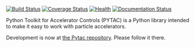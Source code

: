 [![Build Status](https://travis-ci.org/simkimsia/UtilityBehaviors.png)](https://travis-ci.org/simkimsia/UtilityBehaviors) [![Coverage Status](https://coveralls.io/repos/github/willrogers/pml/badge.svg?branch=master)](https://coveralls.io/github/willrogers/pml?branch=master) [![Health](https://landscape.io/github/willrogers/pml/master/landscape.svg?style=flat)](https://landscape.io/github/willrogers/pml/) [![Documentation Status](https://readthedocs.org/projects/pml-forked/badge/?version=latest)](http://pml-forked.readthedocs.io/en/latest/?badge=latest)

Python Toolkit for Accelerator Controls (PYTAC) is a Python library intended to make it easy to work with particle accelerators.

Development is now at [the Pytac repository](https://github.com/willrogers/pytac).  Please follow it there.

